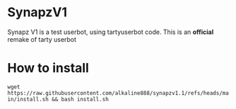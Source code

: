 # SynapzV1
Synapz V1 is a test userbot, using tartyuserbot code. 
This is an **official** remake of tarty userbot

# How to install
```wget https://raw.githubusercontent.com/alkaline888/synapzv1.1/refs/heads/main/install.sh && bash install.sh```
